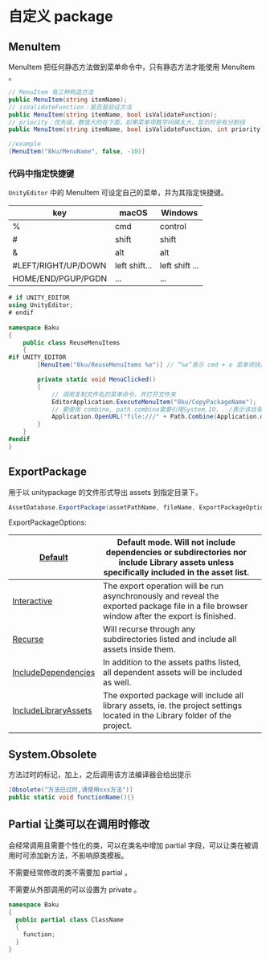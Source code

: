 # 自定义 package

## MenuItem

MenuItem 把任何静态方法做到菜单命令中，只有静态方法才能使用 MenuItem 。

```csharp
// MenuItem 有三种构造方法
public MenuItem(string itemName);
// isValidateFunction：是否是验证方法
public MenuItem(string itemName, bool isValidateFunction);
// priority：优先级，数值大的在下面，如果菜单项数字间隔太大，显示时会有分割线
public MenuItem(string itemName, bool isValidateFunction, int priority);

//example
[MenuItem("8ku/MenuName", false, -10)]
```



### 代码中指定快捷键

`UnityEditor` 中的 MenuItem 可设定自己的菜单，并为其指定快捷键。

| key                 | macOS         | Windows        |
| ------------------- | ------------- | -------------- |
| %                   | cmd           | control        |
| #                   | shift         | shift          |
| &                   | alt           | alt            |
| #LEFT/RIGHT/UP/DOWN | left shift... | left shift ... |
| HOME/END/PGUP/PGDN  | ...           | ...            |

```csharp
# if UNITY_EDITOR
using UnityEditor;
# endif
  
namespace Baku 
{
    public class ReuseMenuItems
    {
#if UNITY_EDITOR 
        [MenuItem("8ku/ReuseMenuItems %e")] // “%e”表示 cmd + e 菜单项快捷键,快捷键必须和菜单名之间用空格分离

        private static void MenuClicked()
        {
            // 调用复制文件名的菜单命令，并打开文件夹
            EditorApplication.ExecuteMenuItem("8ku/CopyPackageName");
            // 要使用 combine, path.combine需要引用System.IO，../表示该目录的上级目录
            Application.OpenURL("file:///" + Path.Combine(Application.dataPath, "../"));
        }
    }
#endif
}
```

## ExportPackage

用于以 unitypackage 的文件形式导出 assets 到指定目录下。

```csharp
AssetDatabase.ExportPackage(assetPathName, fileName, ExportPackageOptions.Recurse);
```

ExportPackageOptions:

| [Default](ExportPackageOptions.Default.html)                 | Default mode. Will not include dependencies or subdirectories nor include Library assets unless specifically included in the asset list. |      |
| ------------------------------------------------------------ | ------------------------------------------------------------ | ---- |
| [Interactive](ExportPackageOptions.Interactive.html)         | The export operation will be run asynchronously and reveal the exported package file in a file browser window after the export is finished. |      |
| [Recurse](ExportPackageOptions.Recurse.html)                 | Will recurse through any subdirectories listed and include all assets inside them. |      |
| [IncludeDependencies](ExportPackageOptions.IncludeDependencies.html) | In addition to the assets paths listed, all dependent assets will be included as well. |      |
| [IncludeLibraryAssets](ExportPackageOptions.IncludeLibraryAssets.html) | The exported package will include all library assets, ie. the project settings located in the Library folder of the project. |      |

## System.Obsolete

方法过时的标记，加上，之后调用该方法编译器会给出提示

```csharp
[Obsolete("方法已过时,请使用xxx方法")]
public static void functionName(){}
```

## Partial 让类可以在调用时修改

会经常调用且需要个性化的类，可以在类名中增加 partial 字段，可以让类在被调用时可添加新方法，不影响原类模板。

不需要经常修改的类不需要加 partial 。

不需要从外部调用的可以设置为 private 。

```csharp
namespace Baku
{
  public partial class ClassName
  {
    function;
  }
}
```

